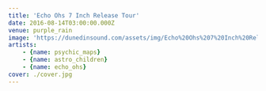 ```yaml
---
title: 'Echo Ohs 7 Inch Release Tour'
date: 2016-08-14T03:00:00.000Z
venue: purple_rain
image: 'https://dunedinsound.com/assets/img/Echo%20Ohs%207%20Inch%20Release%20Tour/cover.jpg'
artists:
    - {name: psychic_maps}
    - {name: astro_children}
    - {name: echo_ohs}
cover: ./cover.jpg
---
```

